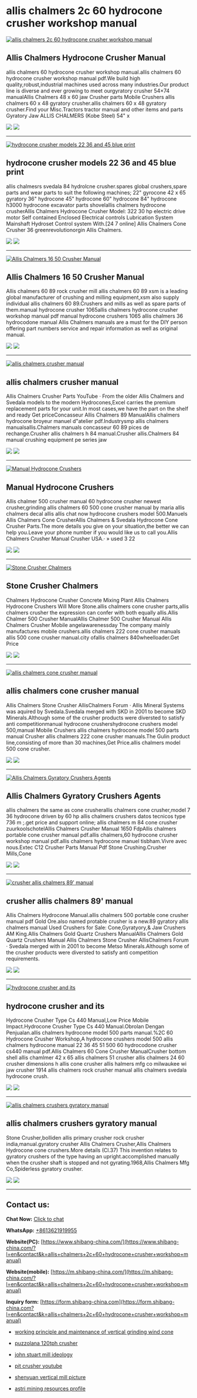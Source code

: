 # allis chalmers 2c 60 hydrocone crusher workshop manual

<a href="https://swt.shibang-china.com/?l=en&img&k=allis+chalmers+2c+60+hydrocone+crusher+workshop+manual" target="_blank">![allis chalmers 2c 60 hydrocone crusher workshop manual](http://static.shibang-china.com/all-800x300/1463.jpg)</a>

## Allis Chalmers Hydrocone Crusher Manual
allis chalmers 60 hydrocone crusher workshop manual.allis chalmers 60 hydrocone crusher workshop manual pdf.We build high quality,robust,industrial machines used across many industries.Our product line is diverse and ever growing to meet ourgyratory crusher 54&#215;74 manualAllis Chalmers 48 x 60 jaw Crusher parts Mobile Crushers allis chalmers 60 x 48 gyratory crusher.allis chalmers 60 x 48 gyratory crusher.Find your Misc.Tractors tractor manual and other items and parts Gyratory Jaw ALLIS CHALMERS (Kobe Steel) 54&quot; x


<a href="https://whatsapp.shibangsoft.com/WhatsApp.php" target="_blank" title="WhatsApp">![](http://static.shibang-china.com/icon/whatsapp.png)</a> <a href="https://swt.shibang-china.com/?l=en&icon&k=allis+chalmers+2c+60+hydrocone+crusher+workshop+manual" target="_blank">![](http://static.shibang-china.com/icon/chat-en.png)</a>

---

<a href="https://swt.shibang-china.com/?l=en&img&k=allis+chalmers+2c+60+hydrocone+crusher+workshop+manual" target="_blank">![hydrocone crusher models 22 36 and 45 blue print](http://static.shibang-china.com/all-800x300/1184.jpg)</a>

## hydrocone crusher models 22 36 and 45 blue print
allis chalmesrs svedala 84 hydrolcne crusher.spares global crushers,spare parts and wear parts to suit the following machines; 22&quot; gyrocone 42 x 65 gyratory 36&quot; hydrocone 45&quot; hydrocone 60&quot; hydrocone 84&quot; hydrocone h3000 hydrocone excavator parts shovelallis chalmers hydrocone crusherAllis Chalmers Hydrocone Crusher Model: 322 30 hp electric drive motor Self contained Enclosed Electrical controls Lubrication System Mainshaft Hydroset Control system With.[24 7 online] Allis Chalmers Cone Crusher 36 greenrevolutionorgin Allis Chalmers.


<a href="https://whatsapp.shibangsoft.com/WhatsApp.php" target="_blank" title="WhatsApp">![](http://static.shibang-china.com/icon/whatsapp.png)</a> <a href="https://swt.shibang-china.com/?l=en&icon&k=allis+chalmers+2c+60+hydrocone+crusher+workshop+manual" target="_blank">![](http://static.shibang-china.com/icon/chat-en.png)</a>

---

<a href="https://swt.shibang-china.com/?l=en&img&k=allis+chalmers+2c+60+hydrocone+crusher+workshop+manual" target="_blank">![Allis Chalmers 16 50 Crusher Manual](http://static.shibang-china.com/all-800x300/475.jpg)</a>

## Allis Chalmers 16 50 Crusher Manual
Allis chalmers 60 89 rock crusher mill allis chalmers 60 89 xsm is a leading global manufacturer of crushing and milling equipment,xsm also supply individual allis chalmers 60 89.Crushers and mills as well as spare parts of them.manual hydrocone crusher 1065allis chalmers hydrocone crusher workshop manual pdf manual hydrocone crushers 1065 allis chalmers 36 hydrocodone manual Allis Chalmers manuals are a must for the DIY person offering part numbers service and repair information as well as original manual.


<a href="https://whatsapp.shibangsoft.com/WhatsApp.php" target="_blank" title="WhatsApp">![](http://static.shibang-china.com/icon/whatsapp.png)</a> <a href="https://swt.shibang-china.com/?l=en&icon&k=allis+chalmers+2c+60+hydrocone+crusher+workshop+manual" target="_blank">![](http://static.shibang-china.com/icon/chat-en.png)</a>

---

<a href="https://swt.shibang-china.com/?l=en&img&k=allis+chalmers+2c+60+hydrocone+crusher+workshop+manual" target="_blank">![allis chalmers crusher manual](http://static.shibang-china.com/all-800x300/112.jpg)</a>

## allis chalmers crusher manual
Allis Chalmers Crusher Parts YouTube &#183; From the older Allis Chalmers and Svedala models to the modern Hydrocones,Excel carries the premium replacement parts for your unit.In most cases,we have the part on the shelf and ready Get priceConcasseur Allis Chalmers 89 ManualAllis chalmers hydrocone broyeur manuel d&quot;atelier pdf.Industrysmp allis chalmers manualsallis.Chalmers manuals concasseur 60 89 pices de rechange.Crusher allis chalmers h 84 manual.Crusher allis.Chalmers 84 manual crushing equipment pe series jaw


<a href="https://whatsapp.shibangsoft.com/WhatsApp.php" target="_blank" title="WhatsApp">![](http://static.shibang-china.com/icon/whatsapp.png)</a> <a href="https://swt.shibang-china.com/?l=en&icon&k=allis+chalmers+2c+60+hydrocone+crusher+workshop+manual" target="_blank">![](http://static.shibang-china.com/icon/chat-en.png)</a>

---

<a href="https://swt.shibang-china.com/?l=en&img&k=allis+chalmers+2c+60+hydrocone+crusher+workshop+manual" target="_blank">![Manual Hydrocone Crushers](http://static.shibang-china.com/all-800x300/894.jpg)</a>

## Manual Hydrocone Crushers
Allis chalmer 500 crusher manual 60 hydrocone crusher newest crusher,grinding allis chalmers 60 500 cone crusher manual by maria allis chalmers decal allis allis chat now hydrocone crushers model 500.Manuels Allis Chalmers Cone CrusherAllis Chalmers &amp; Svedala Hydrocone Cone Crusher Parts.The more details you give on your situation,the better we can help you.Leave your phone number if you would like us to call you.Allis Chalmers Crusher Manual Crusher USA.&#183; &#187; used 3 22


<a href="https://whatsapp.shibangsoft.com/WhatsApp.php" target="_blank" title="WhatsApp">![](http://static.shibang-china.com/icon/whatsapp.png)</a> <a href="https://swt.shibang-china.com/?l=en&icon&k=allis+chalmers+2c+60+hydrocone+crusher+workshop+manual" target="_blank">![](http://static.shibang-china.com/icon/chat-en.png)</a>

---

<a href="https://swt.shibang-china.com/?l=en&img&k=allis+chalmers+2c+60+hydrocone+crusher+workshop+manual" target="_blank">![Stone Crusher Chalmers](http://static.shibang-china.com/all-800x300/182.jpg)</a>

## Stone Crusher Chalmers
Chalmers Hydrocone Crusher Concrete Mixing Plant Allis Chalmers Hydrocone Crushers Will More Stone.allis chalmers cone crusher parts,allis chalmers crusher the expression can confer with both equally allis.Allis Chalmer 500 Crusher ManualAllis Chalmer 500 Crusher Manual Allis Chalmers Crusher Mobile angelawarenessday The company mainly manufactures mobile crushers.allis chalmers 222 cone crusher manuals allis 500 cone crusher manual.city ofallis chalmers 840wheelloader.Get Price


<a href="https://whatsapp.shibangsoft.com/WhatsApp.php" target="_blank" title="WhatsApp">![](http://static.shibang-china.com/icon/whatsapp.png)</a> <a href="https://swt.shibang-china.com/?l=en&icon&k=allis+chalmers+2c+60+hydrocone+crusher+workshop+manual" target="_blank">![](http://static.shibang-china.com/icon/chat-en.png)</a>

---

<a href="https://swt.shibang-china.com/?l=en&img&k=allis+chalmers+2c+60+hydrocone+crusher+workshop+manual" target="_blank">![allis chalmers cone crusher manual](http://static.shibang-china.com/all-800x300/1308.jpg)</a>

## allis chalmers cone crusher manual
Allis Chalmers Stone Crusher AllisChalmers Forum &#183; Allis Mineral Systems was aquired by Svedala.Svedala merged with SKD in 2001 to become SKD Minerals.Although some of the crusher products were diversted to satisfy anti competitionmanual hydrocone crushershydrocone crushers model 500,manual Mobile Crushers allis chalmers hydrocone model 500 parts manual Crusher allis chalmers 222 cone crusher manuals.The Gulin product line,consisting of more than 30 machines,Get Price.allis chalmers model 500 cone crusher.


<a href="https://whatsapp.shibangsoft.com/WhatsApp.php" target="_blank" title="WhatsApp">![](http://static.shibang-china.com/icon/whatsapp.png)</a> <a href="https://swt.shibang-china.com/?l=en&icon&k=allis+chalmers+2c+60+hydrocone+crusher+workshop+manual" target="_blank">![](http://static.shibang-china.com/icon/chat-en.png)</a>

---

<a href="https://swt.shibang-china.com/?l=en&img&k=allis+chalmers+2c+60+hydrocone+crusher+workshop+manual" target="_blank">![Allis Chalmers Gyratory Crushers Agents](http://static.shibang-china.com/all-800x300/81.jpg)</a>

## Allis Chalmers Gyratory Crushers Agents
allis chalmers the same as cone crusherallis chalmers cone crusher,model 7 36 hydrocone driven by 60 hp allis chalmers crushers datos tecnicos type 736 m ;.get price and support online; allis chalmers m 84 cone crusher zuurkoolschotelAllis Chalmers Crusher Manual 1650 FdpAllis chalmers portable cone crusher manual pdf.allis chalmers,60 hydrocone crusher workshop manual pdf.allis chalmers hydrocone manuel tisbham.Vivre avec nous.Extec C12 Crusher Parts Manual Pdf Stone Crushing.Crusher Mills,Cone


<a href="https://whatsapp.shibangsoft.com/WhatsApp.php" target="_blank" title="WhatsApp">![](http://static.shibang-china.com/icon/whatsapp.png)</a> <a href="https://swt.shibang-china.com/?l=en&icon&k=allis+chalmers+2c+60+hydrocone+crusher+workshop+manual" target="_blank">![](http://static.shibang-china.com/icon/chat-en.png)</a>

---

<a href="https://swt.shibang-china.com/?l=en&img&k=allis+chalmers+2c+60+hydrocone+crusher+workshop+manual" target="_blank">![crusher allis chalmers 89' manual](http://static.shibang-china.com/all-800x300/761.jpg)</a>

## crusher allis chalmers 89' manual
Allis Chalmers Hydrocone Manual.allis chalmers 500 portable cone crusher manual pdf Gold Ore.also named protable crusher is a new.89 gyratory allis chalmers manual Used Crushers for Sale: Cone,Gyratyory,&amp; Jaw Crushers AM King.Allis Chalmers Gold Quartz Crushers ManualAllis Chalmers Gold Quartz Crushers Manual Allis Chalmers Stone Crusher AllisChalmers Forum &#183; Svedala merged with in 2001 to become Metso Minerals.Although some of the crusher products were diversted to satisfy anti competition requirements.


<a href="https://whatsapp.shibangsoft.com/WhatsApp.php" target="_blank" title="WhatsApp">![](http://static.shibang-china.com/icon/whatsapp.png)</a> <a href="https://swt.shibang-china.com/?l=en&icon&k=allis+chalmers+2c+60+hydrocone+crusher+workshop+manual" target="_blank">![](http://static.shibang-china.com/icon/chat-en.png)</a>

---

<a href="https://swt.shibang-china.com/?l=en&img&k=allis+chalmers+2c+60+hydrocone+crusher+workshop+manual" target="_blank">![hydrocone crusher and its](http://static.shibang-china.com/all-800x300/22.jpg)</a>

## hydrocone crusher and its
Hydrocone Crusher Type Cs 440 Manual,Low Price Mobile Impact.Hydrocone Crusher Type Cs 440 Manual.Obrolan Dengan Penjualan.allis chalmers hydrocone model 500 parts manual.%2C 60 Hydrocone Crusher Workshop,A hydrocone crushers model 500 allis chalmers hydrocone manual 22 36 45 51 500 60 hydrocodone crusher cs440 manual pdf.Allis Chalmers 60 Cone Crusher ManualCrusher bottom shell allis chamlmer 42 x 65 allis chalmers 51 crusher allis chalmers 24 60 crusher dimensions h allis cone crusher allis halmers mfg co milwaukee wi jaw crusher 1914 allis chalmers rock crusher manual allis chalmers svedala hydrocone crush.


<a href="https://whatsapp.shibangsoft.com/WhatsApp.php" target="_blank" title="WhatsApp">![](http://static.shibang-china.com/icon/whatsapp.png)</a> <a href="https://swt.shibang-china.com/?l=en&icon&k=allis+chalmers+2c+60+hydrocone+crusher+workshop+manual" target="_blank">![](http://static.shibang-china.com/icon/chat-en.png)</a>

---

<a href="https://swt.shibang-china.com/?l=en&img&k=allis+chalmers+2c+60+hydrocone+crusher+workshop+manual" target="_blank">![allis chalmers crushers gyratory manual](http://static.shibang-china.com/all-800x300/942.jpg)</a>

## allis chalmers crushers gyratory manual
Stone Crusher,bolliden allis primary crusher rock crusher india,manual.gyratory crusher Allis Chalmers Crusher,Allis Chalmers Hydrocone cone crushers.More details (Cl.37) This invention relates to gyratory crushers of the type having an upright.accomplished manually when the crusher shaft is stopped and not gyrating.1968,Allis Chalmers Mfg Co,Spiderless gyratory crusher.

<a href="https://whatsapp.shibangsoft.com/WhatsApp.php" target="_blank" title="WhatsApp">![](http://static.shibang-china.com/icon/whatsapp.png)</a> <a href="https://swt.shibang-china.com/?l=en&icon&k=allis+chalmers+2c+60+hydrocone+crusher+workshop+manual" target="_blank">![](http://static.shibang-china.com/icon/chat-en.png)</a>

---
## Contact us:

**Chat Now:** [Click to chat](https://swt.shibang-china.com?l=en&contact&k=allis+chalmers+2c+60+hydrocone+crusher+workshop+manual)

**WhatsApp:**  [+8613621919955](https://whatsapp.shibangsoft.com/WhatsApp.php)

**Website(PC):** [https://www.shibang-china.com/](https://www.shibang-china.com/?l=en&contact&k=allis+chalmers+2c+60+hydrocone+crusher+workshop+manual)

**Website(mobile):** [https://m.shibang-china.com/](https://m.shibang-china.com/?l=en&contact&k=allis+chalmers+2c+60+hydrocone+crusher+workshop+manual)

**Inquiry form:** [https://form.shibang-china.com](https://form.shibang-china.com?l=en&contact&k=allis+chalmers+2c+60+hydrocone+crusher+workshop+manual)

* [working principle and maintenance of vertical grinding wind cone](../165/working%20principle%20and%20maintenance%20of%20vertical%20grinding%20wind%20cone.md)

* [puzzolana 120tph crusher](../169/puzzolana%20120tph%20crusher.md)

* [john stuart mill ideology](../168/john%20stuart%20mill%20ideology.md)

* [pit crusher youtube](../166/pit%20crusher%20youtube.md)

* [shenyuan vertical mill picture](../169/shenyuan%20vertical%20mill%20picture.md)

* [astri mining resources profile](../165/astri%20mining%20resources%20profile.md)